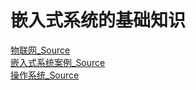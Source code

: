 
# 嵌入式系统的基础知识

[物联网_Source](物联网/物联网_Source.md)\
[嵌入式系统案例_Source](嵌入式系统案例/嵌入式系统案例_Source.md)\
[操作系统_Source](操作系统/操作系统_Source.md)
